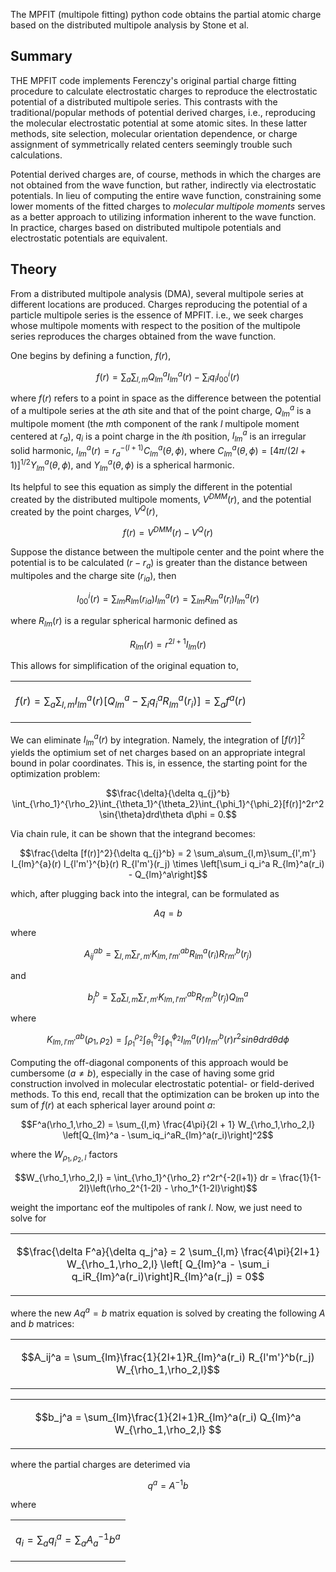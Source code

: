 The MPFIT (multipole fitting) python code obtains the partial atomic charge based on the distributed multipole analysis by Stone et al. 

## Summary 

THE MPFIT code implements Ferenczy's original partial charge fitting procedure to calculate electrostatic charges to reproduce the electrostatic potential of a distributed multipole series. This contrasts with the traditional/popular methods of potential derived charges, i.e., reproducing the molecular electrostatic potential at some atomic sites. In these latter methods, site selection, molecular orientation dependence, or charge assignment of symmetrically related centers seemingly trouble such calculations.

Potential derived charges are, of course, methods in which the charges are not obtained from the wave function, but rather, indirectly via electrostatic potentials. In lieu of computing the entire wave function, constraining some lower moments of the fitted charges to *molecular multipole moments* serves as a better approach to utilizing information inherent to the wave function. In practice, charges based on distributed multipole potentials and electrostatic potentials are equivalent.  
 

## Theory  

From a distributed multipole analysis (DMA), several multipole series at different locations are produced. Charges reproducing the potential of a particle multipole series is the essence of MPFIT. i.e., we seek charges whose multipole moments with respect to the position of the multipole series reproduces the charges obtained from the wave function. 

One begins by defining a function, $f(r)$,

$$f(r) = \sum_{a}\sum_{l,m} Q_{lm}^{a}I_{lm}^{a}(r) - \sum_{i}q_{i}I_{00}^{i}(r)$$

where $f(r)$ refers to a point in space as the difference between the potential of a multipole series at the *a*th site and that of the point charge, $Q_{lm}^{a}$ is a multipole moment (the *m*th component of the rank *l* multipole moment centered at $r_a$), $q_i$ is a point charge in the *i*th position, $I_{lm}^{a}$ is an irregular solid harmonic, $I_{lm}^{a}(r) = r_{a}^{-(l+1)}C_{lm}^{a}(\theta,\phi)$, where $C_{lm}^{a}(\theta,\phi) = [4\pi/(2l + 1)]^{1/2}Y_{lm}^{a}(\theta,\phi)$, and $Y_{lm}^{a}(\theta,\phi)$ is a spherical harmonic. 


Its helpful to see this equation as simply the different in the potential created by the distributed multipole moments, $V^{DMM}(r)$, and the potential created by the point charges, $V^{Q}(r)$, 

$$f(r) = V^{DMM}(r) - V^{Q}(r)$$

Suppose the distance between the multipole center and the point where the potential is to be calculated ($r-r_a$) is greater than the distance between multipoles and the charge site ($r_{ia}$), then 

$$I_{00}^{i}(r) = \sum_{lm} R_{lm}(r_{ia}) I_{lm}^a(r) = \sum_{lm} R_{lm}^a(r_i) I^{a}_{lm}(r)$$

where $R_{lm}(r)$ is a regular spherical harmonic defined as 

$$R_{lm}(r) = r^{2l+1}I_{lm}(r)$$

This allows for simplification of the original equation to, 

<table align="center">
<tr>
<td>

$$f(r) = \sum_a\sum_{l,m}I_{lm}^a(r)[Q_{lm}^a - \sum_{i}q_{i}^{a}R_{lm}^{a}(r_i)] = \sum_{a}f^{a}(r)$$

</td>
</tr>
</table>

We can eliminate $I_{lm}^{a}(r)$ by integration. Namely, the integration of $[f(r)]^2$ yields the optimium set of net charges based on an appropriate integral bound in polar coordinates. This is, in essence, the starting point for the optimization problem:

$$\frac{\delta}{\delta q_{j}^b} \int_{\rho_1}^{\rho_2}\int_{\theta_1}^{\theta_2}\int_{\phi_1}^{\phi_2}[f(r)]^2r^2 \sin{\theta}drd\theta d\phi = 0.$$

Via chain rule, it can be shown that the integrand becomes:

$$\frac{\delta [f(r)]^2}{\delta q_{j}^b} = 2 \sum_a\sum_{l,m}\sum_{l',m'} I_{lm}^{a}(r) I_{l'm'}^{b}(r) R_{l'm'}(r_j) \times \left[\sum_i q_i^a R_{lm}^a(r_i) - Q_{lm}^a\right]$$

which, after plugging back into the integral, can be formulated as 

$$Aq = b$$

where 

$$A_{ij}^{ab} = \sum_{l,m}\sum_{l',m'} K_{lm,l'm'}^{ab} R_{lm}^a (r_i) R_{l'm'}^b (r_j)$$

and 

$$b_j^b = \sum_a\sum_{l,m}\sum_{l',m'} K_{lm,l'm'}^{ab} R_{l'm'}^b(r_j) Q_{lm}^a$$

where 

$$K_{lm,l'm'}^{ab} (\rho_1,\rho_2) = \int_{\rho_1}^{\rho_2}\int_{\theta_1}^{\theta_2}\int_{\phi_1}^{\phi_2} I_{lm}^a(r) I_{l'm'}^b(r) r^2 sin\theta dr d\theta d\phi$$

Computing the off-diagonal components of this approach would be cumbersome ($a\neq b$), especially in the case of having some grid construction involved in molecular electrostatic potential- or field-derived methods. To this end, recall that the optimization can be broken up into the sum of $f(r)$ at each spherical layer around point $a$:

$$F^a(\rho_1,\rho_2) = \sum_{l,m} \frac{4\pi}{2l + 1} W_{\rho_1,\rho_2,l} \left[Q_{lm}^a - \sum_iq_i^aR_{lm}^a(r_i)\right]^2$$

where the $W_{\rho_1,\rho_2,l}$ factors

$$W_{\rho_1,\rho_2,l} = \int_{\rho_1}^{\rho_2} r^2r^{-2(l+1)} dr = \frac{1}{1-2l}\left(\rho_2^{1-2l} - \rho_1^{1-2l}\right)$$

weight the importanc eof the multipoles of rank $l$. Now, we just need to solve for 

<table align="center">
<tr>
<td>

$$\frac{\delta F^a}{\delta q_j^a} = 2 \sum_{l,m} \frac{4\pi}{2l+1} W_{\rho_1,\rho_2,l} \left[ Q_{lm}^a - \sum_i q_iR_{lm}^a(r_i)\right]R_{lm}^a(r_j) = 0$$

</td>
</tr>
</table>

where the new $Aq^a = b$ matrix equation is solved by creating the following $A$ and $b$ matrices:

<table align="center">
<tr>
<td>

$$A_ij^a = \sum_{lm}\frac{1}{2l+1}R_{lm}^a(r_i) R_{l'm'}^b(r_j) W_{\rho_1,\rho_2,l}$$

</td>
</tr>
</table>

<table align="center">
<tr>
<td>

$$b_j^a = \sum_{lm}\frac{1}{2l+1}R_{lm}^a(r_i) Q_{lm}^a W_{\rho_1,\rho_2,l} $$

</td>
</tr>
</table>

where the partial charges are deterimed via 

$$q^a = A^{-1}b$$

where 

<table align="center">
<tr>
<td>

$$q_i = \sum_a q_i^a = \sum_a A_a^{-1}b^a$$

</td>
</tr>
</table>
 
